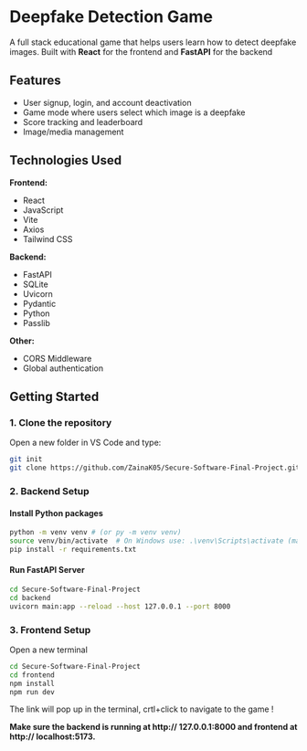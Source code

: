 # Deepfake Detection Game

A full stack educational game that helps users learn how to detect deepfake images. Built with **React** for the frontend and **FastAPI** for the backend

## Features

- User signup, login, and account deactivation
- Game mode where users select which image is a deepfake
- Score tracking and leaderboard
- Image/media management

## Technologies Used

**Frontend:**
- React
- JavaScript
- Vite
- Axios
- Tailwind CSS

**Backend:**
- FastAPI
- SQLite
- Uvicorn
- Pydantic
- Python
- Passlib

**Other:**
- CORS Middleware
- Global authentication

## Getting Started

### 1. Clone the repository
Open a new folder in VS Code and type:
```bash
git init
git clone https://github.com/ZainaK05/Secure-Software-Final-Project.git 
```

### 2. Backend Setup
#### Install Python packages

```bash
python -m venv venv # (or py -m venv venv)
source venv/bin/activate  # On Windows use: .\venv\Scripts\activate (make sure you're in the parent directory of your venv folder when trying to activate it)
pip install -r requirements.txt
```

#### Run FastAPI Server
```bash
cd Secure-Software-Final-Project
cd backend
uvicorn main:app --reload --host 127.0.0.1 --port 8000
```

### 3. Frontend Setup
Open a new terminal
```bash
cd Secure-Software-Final-Project
cd frontend
npm install
npm run dev
```
The link will pop up in the terminal, crtl+click to navigate to the game !

**Make sure the backend is running at http:// 127.0.0.1:8000 and frontend at http:// localhost:5173.**

